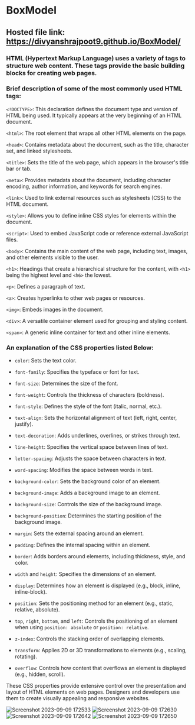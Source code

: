 # BoxModel
## Hosted file link: https://divyanshrajpoot9.github.io/BoxModel/
### HTML (Hypertext Markup Language) uses a variety of tags to structure web content. These tags provide the basic building blocks for creating web pages. 
### Brief description of some of the most commonly used HTML tags:

`<!DOCTYPE>`: This declaration defines the document type and version of HTML being used. It typically appears at the very beginning of an HTML document.

`<html>`: The root element that wraps all other HTML elements on the page.

`<head>`: Contains metadata about the document, such as the title, character set, and linked stylesheets.

`<title>`: Sets the title of the web page, which appears in the browser's title bar or tab.

`<meta>`: Provides metadata about the document, including character encoding, author information, and keywords for search engines.

`<link>`: Used to link external resources such as stylesheets (CSS) to the HTML document.

`<style>`: Allows you to define inline CSS styles for elements within the document.

`<script>`: Used to embed JavaScript code or reference external JavaScript files.

`<body>`: Contains the main content of the web page, including text, images, and other elements visible to the user.

`<h1>`: Headings that create a hierarchical structure for the content, with `<h1>` being the highest level and `<h6>` the lowest.

`<p>`: Defines a paragraph of text.

`<a>`: Creates hyperlinks to other web pages or resources.

`<img>`: Embeds images in the document.

`<div>`: A versatile container element used for grouping and styling content.

`<span>`: A generic inline container for text and other inline elements.

### An explanation of the CSS properties listed Below:

- `color`: Sets the text color.

- `font-family`: Specifies the typeface or font for text.

- `font-size`: Determines the size of the font.

- `font-weight`: Controls the thickness of characters (boldness).

- `font-style`: Defines the style of the font (italic, normal, etc.).

- `text-align`: Sets the horizontal alignment of text (left, right, center, justify).

- `text-decoration`: Adds underlines, overlines, or strikes through text.

- `line-height`: Specifies the vertical space between lines of text.

- `letter-spacing`: Adjusts the space between characters in text.

- `word-spacing`: Modifies the space between words in text.

- `background-color`: Sets the background color of an element.

- `background-image`: Adds a background image to an element.

- `background-size`: Controls the size of the background image.

- `background-position`: Determines the starting position of the background image.

- `margin`: Sets the external spacing around an element.

- `padding`: Defines the internal spacing within an element.

- `border`: Adds borders around elements, including thickness, style, and color.

- `width` and `height`: Specifies the dimensions of an element.

- `display`: Determines how an element is displayed (e.g., block, inline, inline-block).

- `position`: Sets the positioning method for an element (e.g., static, relative, absolute).

- `top`, `right`, `bottom`, and `left`: Controls the positioning of an element when using `position: absolute` or `position: relative`.

- `z-index`: Controls the stacking order of overlapping elements.
 
- `transform`: Applies 2D or 3D transformations to elements (e.g., scaling, rotating).
  
- `overflow`: Controls how content that overflows an element is displayed (e.g., hidden, scroll).

These CSS properties provide extensive control over the presentation and layout of HTML elements on web pages. Designers and developers use them to create visually appealing and responsive websites.

![Screenshot 2023-09-09 172533](https://github.com/divyanshrajpoot9/BoxModel/assets/114856467/b0ee06b8-5589-43b6-93fa-62ea72170a09)
![Screenshot 2023-09-09 172630](https://github.com/divyanshrajpoot9/BoxModel/assets/114856467/cf6a4665-c1db-4fec-89fb-be2b38e49de7)
![Screenshot 2023-09-09 172642](https://github.com/divyanshrajpoot9/BoxModel/assets/114856467/62e0bcdc-8748-44b1-aa9e-8d7ae5af7f5b)
![Screenshot 2023-09-09 172650](https://github.com/divyanshrajpoot9/BoxModel/assets/114856467/f723b47e-6776-433b-8d7e-c3d506fd567d)
